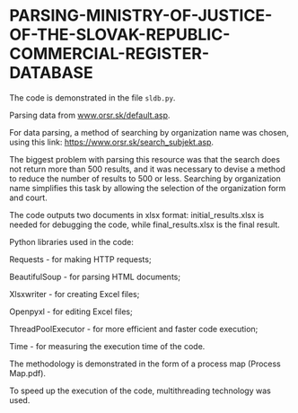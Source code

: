 # PARSING-MINISTRY-OF-JUSTICE-OF-THE-SLOVAK-REPUBLIC-COMMERCIAL-REGISTER-DATABASE

The code is demonstrated in the file `sldb.py`.

Parsing data from www.orsr.sk/default.asp.

For data parsing, a method of searching by organization name was chosen, using this link: https://www.orsr.sk/search_subjekt.asp.

The biggest problem with parsing this resource was that the search does not return more than 500 results, and it was necessary to devise a method to reduce the number of results to 500 or less. Searching by organization name simplifies this task by allowing the selection of the organization form and court.

The code outputs two documents in xlsx format: initial_results.xlsx is needed for debugging the code, while final_results.xlsx is the final result.

Python libraries used in the code:

Requests - for making HTTP requests;

BeautifulSoup - for parsing HTML documents;

Xlsxwriter - for creating Excel files;

Openpyxl - for editing Excel files;

ThreadPoolExecutor - for more efficient and faster code execution;

Time - for measuring the execution time of the code.


The methodology is demonstrated in the form of a process map (Process Map.pdf).

To speed up the execution of the code, multithreading technology was used.
